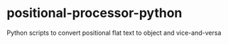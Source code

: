 # positional-processor-python
Python scripts to convert positional flat text to object and vice-and-versa
